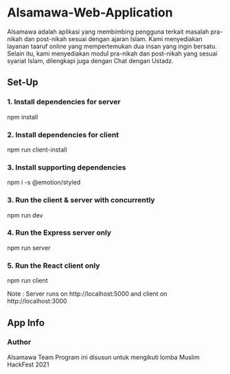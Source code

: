 # Alsamawa-Web-Application
Alsamawa adalah aplikasi yang membimbing pengguna terkait masalah pra-nikah dan post-nikah
sesuai dengan ajaran Islam. Kami menyediakan layanan taaruf online yang mempertemukan dua insan
yang ingin bersatu. Selain itu, kami menyediakan modul pra-nikah dan post-nikah yang sesuai
syariat Islam, dilengkapi juga dengan Chat dengan Ustadz.

## Set-Up

### 1. Install dependencies for server
npm install

### 2. Install dependencies for client
npm run client-install

### 3. Install supporting dependencies
npm i -s @emotion/styled

### 3. Run the client & server with concurrently
npm run dev

### 4. Run the Express server only
npm run server

### 5. Run the React client only
npm run client

Note : Server runs on http://localhost:5000 and client on http://localhost:3000

## App Info

### Author
Alsamawa Team
Program ini disusun untuk mengikuti lomba Muslim HackFest 2021